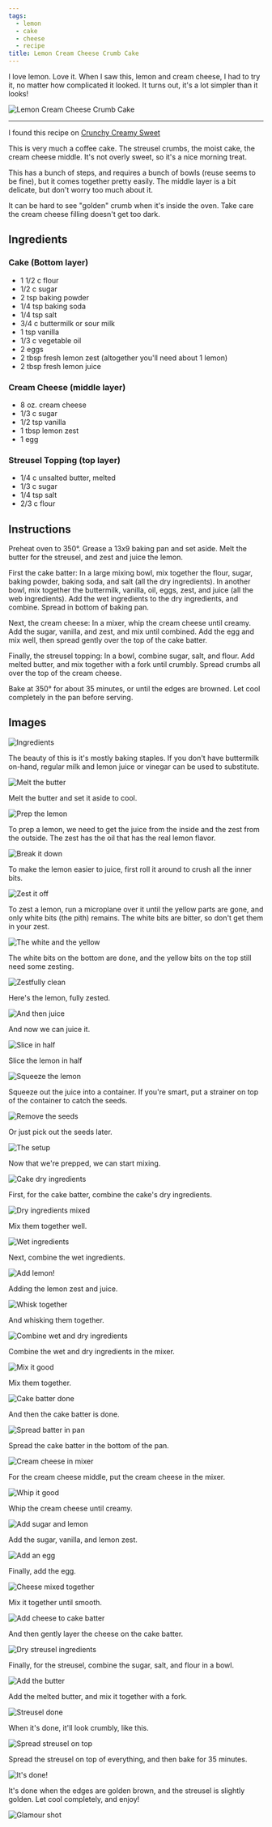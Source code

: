 ```yaml
---
tags:
  - lemon
  - cake
  - cheese
  - recipe
title: Lemon Cream Cheese Crumb Cake
---
```


I love lemon. Love it. When I saw this, lemon and cream cheese, I had to
try it, no matter how complicated it looked. It turns out, it's a lot
simpler than it looks!

![Lemon Cream Cheese Crumb Cake](title.jpg)

---

I found this recipe on [Crunchy Creamy
Sweet](http://www.crunchycreamysweet.com/2015/04/06/lemon-cream-cheese-crumb-cake/)

This is very much a coffee cake. The streusel crumbs, the moist cake,
the cream cheese middle. It's not overly sweet, so it's a nice morning
treat.

This has a bunch of steps, and requires a bunch of bowls (reuse seems to be
fine), but it comes together pretty easily. The middle layer is a bit delicate,
but don't worry too much about it.

It can be hard to see "golden" crumb when it's inside the oven. Take care the
cream cheese filling doesn't get too dark.

## Ingredients

### Cake (Bottom layer)

* 1 1/2 c flour
* 1/2 c sugar
* 2 tsp baking powder
* 1/4 tsp baking soda
* 1/4 tsp salt
* 3/4 c buttermilk or sour milk
* 1 tsp vanilla
* 1/3 c vegetable oil
* 2 eggs
* 2 tbsp fresh lemon zest (altogether you'll need about 1 lemon)
* 2 tbsp fresh lemon juice

### Cream Cheese (middle layer)

* 8 oz. cream cheese
* 1/3 c sugar
* 1/2 tsp vanilla
* 1 tbsp lemon zest
* 1 egg

### Streusel Topping (top layer)

* 1/4 c unsalted butter, melted
* 1/3 c sugar
* 1/4 tsp salt
* 2/3 c flour

## Instructions

Preheat oven to 350°. Grease a 13x9 baking pan and set aside. Melt the
butter for the streusel, and zest and juice the lemon.

First the cake batter: In a large mixing bowl, mix together the flour,
sugar, baking powder, baking soda, and salt (all the dry ingredients).
In another bowl, mix together the buttermilk, vanilla, oil, eggs, zest,
and juice (all the web ingredients). Add the wet ingredients to the dry
ingredients, and combine. Spread in bottom of baking pan.

Next, the cream cheese: In a mixer, whip the cream cheese until creamy.
Add the sugar, vanilla, and zest, and mix until combined. Add the egg
and mix well, then spread gently over the top of the cake batter.

Finally, the streusel topping: In a bowl, combine sugar, salt, and
flour. Add melted butter, and mix together with a fork until crumbly.
Spread crumbs all over the top of the cream cheese.

Bake at 350° for about 35 minutes, or until the edges are browned. Let
cool completely in the pan before serving.

## Images

![Ingredients](01-ingredients.jpg)

The beauty of this is it's mostly baking staples. If you don't have
buttermilk on-hand, regular milk and lemon juice or vinegar can be used
to substitute.

![Melt the butter](02-melted-butter.jpg)

Melt the butter and set it aside to cool.

![Prep the lemon](03-prep-lemon.jpg)

To prep a lemon, we need to get the juice from the inside and the zest
from the outside. The zest has the oil that has the real lemon flavor.

![Break it down](04-bruise-lemon.jpg)

To make the lemon easier to juice, first roll it around to crush all the
inner bits.

![Zest it off](05-zest-lemon.jpg)

To zest a lemon, run a microplane over it until the yellow parts are
gone, and only white bits (the pith) remains. The white bits are bitter,
so don't get them in your zest.

![The white and the yellow](06-the-white-and-the-yellow.jpg)

The white bits on the bottom are done, and the yellow bits on the top
still need some zesting.

![Zestfully clean](07-zestfully-clean.jpg)

Here's the lemon, fully zested.

![And then juice](08-and-then-juice.jpg)

And now we can juice it.

![Slice in half](09-slice-in-half.jpg)

Slice the lemon in half

![Squeeze the lemon](10-squeeze.jpg)

Squeeze out the juice into a container. If you're smart, put a strainer
on top of the container to catch the seeds.

![Remove the seeds](11-remove-seeds.jpg)

Or just pick out the seeds later.

![The setup](12-the-setup.jpg)

Now that we're prepped, we can start mixing.

![Cake dry ingredients](13-dry-ingredients.jpg)

First, for the cake batter, combine the cake's dry ingredients.

![Dry ingredients mixed](14-combined-together.jpg)

Mix them together well.

![Wet ingredients](15-wet-ingredients.jpg)

Next, combine the wet ingredients.

![Add lemon!](16-more-lemon.jpg)

Adding the lemon zest and juice.

![Whisk together](17-whisked-together.jpg)

And whisking them together.

![Combine wet and dry ingredients](18-combine-batter.jpg)

Combine the wet and dry ingredients in the mixer.

![Mix it good](19-mix-it-good.jpg)

Mix them together.

![Cake batter done](20-batter-done.jpg)

And then the cake batter is done.

![Spread batter in pan](21-batter-in-pan.jpg)

Spread the cake batter in the bottom of the pan.

![Cream cheese in mixer](22-cream-cheese.jpg)

For the cream cheese middle, put the cream cheese in the mixer.

![Whip it good](23-whipped-cheese.jpg)

Whip the cream cheese until creamy.

![Add sugar and lemon](24-sugar-and-lemon.jpg)

Add the sugar, vanilla, and lemon zest.

![Add an egg](25-eggs.jpg)

Finally, add the egg.

![Cheese mixed together](26-cheese-done.jpg)

Mix it together until smooth.

![Add cheese to cake batter](27-cheese-on-batter.jpg)

And then gently layer the cheese on the cake batter.

![Dry streusel ingredients](28-streusel.jpg)

Finally, for the streusel, combine the sugar, salt, and flour in a bowl.

![Add the butter](29-butter.jpg)

Add the melted butter, and mix it together with a fork.

![Streusel done](30-streusel-done.jpg)

When it's done, it'll look crumbly, like this.

![Spread streusel on top](31-streusel-on-top.jpg)

Spread the streusel on top of everything, and then bake for 35 minutes.

![It's done!](32-baked.jpg)

It's done when the edges are golden brown, and the streusel is slightly
golden. Let cool completely, and enjoy!

![Glamour shot](33-glamour-shot.jpg)

